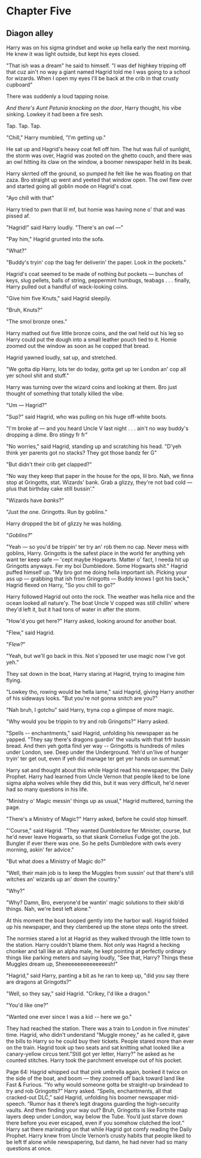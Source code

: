 # Chapter Five
## Diagon alley

Harry was on his sigma grindset and woke up hella early the next morning. He knew it was light outside, but kept his eyes closed.

"That ish was a dream" he said to himself. "I was def highkey tripping off that cuz ain't no way a giant named Hagrid told me I was going to a school for wizards. When I open my eyes I'll be back at the crib in that crusty cupboard"

There was suddenly a loud tapping noise.

*And there's Aunt Petunia knocking on the door*, Harry thought, his vibe sinking. Lowkey it had been a fire sesh.

Tap. Tap. Tap.

"Chill," Harry mumbled, "I'm getting up."

He sat up and Hagrid's heavy coat fell off him. The hut was full of sunlight, the storm was over, Hagrid was zooted on the ghetto couch, and there was an owl hitting its claw on the window, a boomer newspaper held in its beak.

Harry skrrted off the ground, so pumped he felt like he was floating on that zaza. Bro straight up went and yeeted that window open. The owl flew over and started going all goblin mode on Hagrid's coat.

"Ayo chill with that"

Harry tried to pwn that lil mf, but homie was having none o' that and was pissed af.

"Hagrid!" said Harry loudly. "There's an owl —"

"Pay him," Hagrid grunted into the sofa.

"What?"

"Buddy's tryin' cop the bag fer deliverin' the paper. Look in the pockets."

Hagrid's coat seemed to be made of nothing *but* pockets — bunches of keys, slug pellets, balls of string, peppermint humbugs, teabags . . . finally, Harry pulled out a handful of wack-looking coins.

"Give him five Knuts," said Hagrid sleepily.

"Bruh, Knuts?"

"The smol bronze ones."

Harry mathed out five little bronze coins, and the owl held out his leg so Harry could put the dough into a small leather pouch tied to it. Homie zoomed out the window as soon as he copped that bread.

Hagrid yawned loudly, sat up, and stretched.

"We gotta dip Harry, lots ter do today, gotta get up ter London an' cop all yer school shit and stuff."

Harry was turning over the wizard coins and looking at them. Bro just thought of something that totally killed the vibe.

"Um — Hagrid?"

"Sup?" said Hagrid, who was pulling on his huge off-white boots.

"I'm broke af — and you heard Uncle V last night . . . ain't no way buddy's dropping a dime. Bro stingy fr fr"

"No worries," said Hagrid, standing up and scratching his head. "D'yeh think yer parents got no stacks? They got those bandz fer G"

"But didn't their crib get clapped?"

"No way they keep that paper in the house for the ops, lil bro. Nah, we finna stop at Gringotts, stat. Wizards' bank. Grab a glizzy, they're not bad cold — plus that birthday cake still bussin'."

"Wizards have *banks*?"

"Just the one. Gringotts. Run by goblins."

Harry dropped the bit of glizzy he was holding.

"*Goblins?*"

"Yeah — so you'd be trippin' ter try an' rob them no cap. Never mess with goblins, Harry. Gringotts is the safest place in the world fer anything yeh want ter keep safe — 'cept maybe Hogwarts. Matter o' fact, I needa hit up Gringotts anyways. Fer my boi Dumbledore. Some Hogwarts shit." Hagrid puffed himself up. "My bro got me doing hella important ish. Picking your ass up — grabbing that ish from Gringotts — Buddy knows I got his back," Hagrid flexed on Harry, "So you chill to go?"

Harry followed Hagrid out onto the rock. The weather was hella nice and the ocean looked all nature'y. The boat Uncle V copped was still chillin' where they'd left it, but it had tons of water in after the storm. 

"How'd you get here?" Harry asked, looking around for another boat.

"Flew," said Hagrid.

"*Flew?*"

"Yeah, but we'll go back in this. Not s'pposed ter use magic now I've got yeh."

They sat down in the boat, Harry staring at Hagrid, trying to imagine him flying.

"Lowkey tho, rowing would be hella lame," said Hagrid, giving Harry another of his sideways looks. "But you're not gonna snitch are you?"

"Nah bruh, I gotchu" said Harry, tryna cop a glimpse of more magic. 


"Why would you be trippin to try and rob Gringotts?" Harry asked.

"Spells -- enchantments," said Hagrid, unfolding his newspaper as he yapped. "They say there's dragons guardin' the vaults with that frfr bussin bread. And then yeh gotta find yer way -- Gringotts is hundreds of miles under London, see. Deep under the Underground. Yeh'd un'live of hunger tryin' ter get out, even if yeh did manage ter get yer hands on summat."

Harry sat and thought about this while Hagrid read his newspaper, the Daily Prophet. Harry had learned from Uncle Vernon that people liked to be lone sigma alpha wolves while they did this, but it was very difficult, he'd never had so many questions in his life.

"Ministry o' Magic messin' things up as usual," Hagrid muttered, turning
the page.

"There's a Ministry of Magic?" Harry asked, before he could stop himself.

"'Course," said Hagrid. "They wanted Dumbledore fer Minister, course, but he'd never leave Hogwarts, so that skank Cornelius Fudge got the job. Bungler if ever there was one. So he pelts Dumbledore with owls every morning, askin' fer advice."

"But what does a Ministry of Magic do?"

"Well, their main job is to keep the Muggles from sussin' out that there's still witches an' wizards up an' down the country."

"Why?"

"Why? Damn, Bro, everyone'd be wantin' magic solutions to their skib'di things. Nah, we're best left alone."

At this moment the boat booped gently into the harbor wall. Hagrid folded up his newspaper, and they clambered up the stone steps onto the
street.

The normies stared a lot at Hagrid as they walked through the little town to the station. Harry couldn't blame them. Not only was Hagrid a hecking chonker and tall like an alpha male, he kept pointing at perfectly ordinary things like parking meters and saying loudly, "See that, Harry? Things these Muggles dream up, Sheeeeeeeeeeeeeeesh!"

"Hagrid," said Harry, panting a bit as he ran to keep up, "did you say there are dragons at Gringotts?"

"Well, so they say," said Hagrid. "Crikey, I'd like a dragon."

"You'd like one?"

"Wanted one ever since I was a kid -- here we go."

They had reached the station. There was a train to London in five minutes' time. Hagrid, who didn't understand "Muggle money," as he called it, gave the bills to Harry so he could buy their tickets. People stared more than ever on the train. Hagrid took up two seats and sat knitting what looked like a canary-yellow circus tent."Still got yer letter, Harry?" he asked as he counted stitches. Harry took the parchment envelope out of his pocket.


Page 64:
Hagrid whipped out that pink umbrella again, bonked it twice on the side of the boat, and boom — they zoomed off back toward land like Fast & Furious.
“Yo why would someone gotta be straight-up braindead to try and rob Gringotts?” Harry asked.
“Spells, enchantments, all that cracked-out DLC,” said Hagrid, unfolding his boomer newspaper mid-speech. “Rumor has it there’s legit dragons guarding the high-security vaults. And then finding your way out? Bruh, Gringotts is like Fortnite map layers deep under London, way below the Tube. You’d just starve down there before you ever escaped, even if you somehow clutched the loot.”
Harry sat there marinating on that while Hagrid got comfy reading the Daily Prophet. Harry knew from Uncle Vernon’s crusty habits that people liked to be left tf alone while newspapering, but damn, he had never had so many questions at once.


